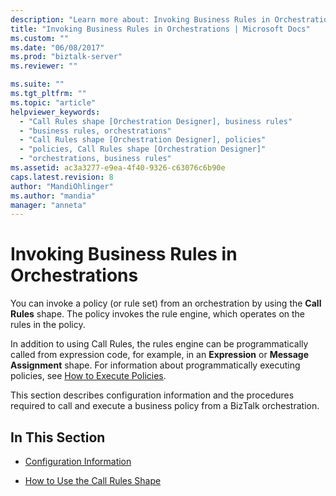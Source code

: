 ```yaml
---
description: "Learn more about: Invoking Business Rules in Orchestrations"
title: "Invoking Business Rules in Orchestrations | Microsoft Docs"
ms.custom: ""
ms.date: "06/08/2017"
ms.prod: "biztalk-server"
ms.reviewer: ""

ms.suite: ""
ms.tgt_pltfrm: ""
ms.topic: "article"
helpviewer_keywords: 
  - "Call Rules shape [Orchestration Designer], business rules"
  - "business rules, orchestrations"
  - "Call Rules shape [Orchestration Designer], policies"
  - "policies, Call Rules shape [Orchestration Designer]"
  - "orchestrations, business rules"
ms.assetid: ac3a3277-e9ea-4f40-9326-c63076c6b90e
caps.latest.revision: 8
author: "MandiOhlinger"
ms.author: "mandia"
manager: "anneta"
---
```

# Invoking Business Rules in Orchestrations
You can invoke a policy (or rule set) from an orchestration by using the **Call Rules** shape. The policy invokes the rule engine, which operates on the rules in the policy.  
  
 In addition to using Call Rules, the rules engine can be programmatically called from expression code, for example, in an **Expression** or **Message Assignment** shape. For information about programmatically executing policies, see [How to Execute Policies](../core/how-to-execute-policies.md).  
  
 This section describes configuration information and the procedures required to call and execute a business policy from a BizTalk orchestration.  
  
## In This Section  
  
-   [Configuration Information](../core/configuration-information.md)  
  
-   [How to Use the Call Rules Shape](../core/how-to-use-the-call-rules-shape.md)

